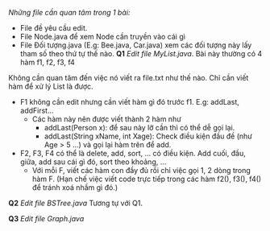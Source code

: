 *Những file cần quan tâm trong 1 bài:* 
- File đề yêu cầu edit. 
- File Node.java để xem Node cần truyền vào cái gì
- File Đối tượng.java (E.g: Bee.java, Car.java) xem các đối tượng này lấy tham số theo thứ tự thế nào. 
**Q1** 
*Edit file MyList.java*. 
Bài này thường có 4 hàm f1, f2, f3, f4

Không cần quan tâm đến việc nó viết ra file.txt như thế nào. Chỉ cần viết hàm để xử lý List là được. 
- F1 không cần edit nhưng cần viết hàm gì đó trước f1. E.g: addLast, addFirst...
	- Các hàm này nên được viết thành 2 hàm như 
		- addLast(Person x): để sau này lỡ cần thì có thể dễ gọi lại. 
		- addLast(String xName, int Xage): Check điều kiện đầu đề (như Age > 5 ...) và gọi lại hàm trên để add.  
- F2, F3, F4 có thể là delete, add, sort, ... có điều kiện. Add cuối, đầu, giữa, add sau cái gì đó, sort theo khoảng, ...
	- Với mỗi F, viết các hàm con đầy đủ rồi chỉ việc gọi 1, 2 dòng trong hàm F. (Hạn chế việc viết code trực tiếp trong các hàm f2(), f3(), f4() để tránh xoá nhầm gì đó.)	

**Q2**
*Edit file BSTree.java*
Tương tự với Q1. 

**Q3** 
*Edit file Graph.java*